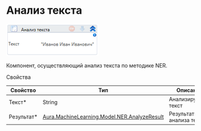 # Анализ текста

![](<../../../.gitbook/assets/image (837).png>)

Компонент, осуществляющий анализ текста по методике NER.

Свойства

| Свойство    | Тип                                                                                                  | Описание                  |
| ----------- | ---------------------------------------------------------------------------------------------------- | ------------------------- |
| Текст\*     | String                                                                                               | Анализируемый текст       |
| Результат\* | [Aura.MachineLearning.Model.NER.AnalyzeResult](../els\_machine\_learning/datatypes/analyzeresult.md) | Результаты анализа текста |
